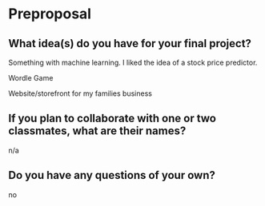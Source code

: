 # Preproposal

## What idea(s) do you have for your final project?

Something with machine learning. I liked the idea of a stock price predictor.

Wordle Game

Website/storefront for my families business

## If you plan to collaborate with one or two classmates, what are their names?

n/a

## Do you have any questions of your own?

no
